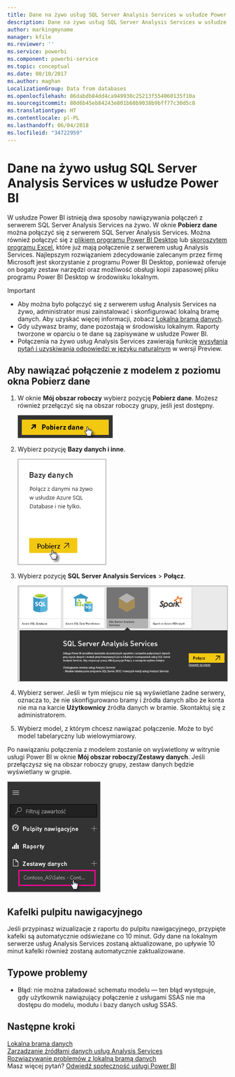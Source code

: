 ```yaml
---
title: Dane na żywo usług SQL Server Analysis Services w usłudze Power BI
description: Dane na żywo usług SQL Server Analysis Services w usłudze Power BI. Ta funkcja jest realizowana za pośrednictwem źródła danych, które zostało skonfigurowane dla bramy przedsiębiorstwa.
author: markingmyname
manager: kfile
ms.reviewer: ''
ms.service: powerbi
ms.component: powerbi-service
ms.topic: conceptual
ms.date: 08/10/2017
ms.author: maghan
LocalizationGroup: Data from databases
ms.openlocfilehash: 86dabdb84dd4ca949930c25213f554060135f10a
ms.sourcegitcommit: 80d6b45eb84243e801b60b9038b9bff77c30d5c8
ms.translationtype: HT
ms.contentlocale: pl-PL
ms.lasthandoff: 06/04/2018
ms.locfileid: "34722959"
---
```

# <a name="sql-server-analysis-services-live-data-in-power-bi"></a>Dane na żywo usług SQL Server Analysis Services w usłudze Power BI
W usłudze Power BI istnieją dwa sposoby nawiązywania połączeń z serwerem SQL Server Analysis Services na żywo. W oknie **Pobierz dane** można połączyć się z serwerem SQL Server Analysis Services. Można również połączyć się z [plikiem programu Power BI Desktop](service-desktop-files.md) lub [skoroszytem programu Excel](service-excel-workbook-files.md), które już mają połączenie z serwerem usług Analysis Services. Najlepszym rozwiązaniem zdecydowanie zalecanym przez firmę Microsoft jest skorzystanie z programu Power BI Desktop, ponieważ oferuje on bogaty zestaw narzędzi oraz możliwość obsługi kopii zapasowej pliku programu Power BI Desktop w środowisku lokalnym.

 >[!IMPORTANT]
 >* Aby można było połączyć się z serwerem usług Analysis Services na żywo, administrator musi zainstalować i skonfigurować lokalną bramę danych. Aby uzyskać więcej informacji, zobacz [Lokalna brama danych](service-gateway-onprem.md).
 >* Gdy używasz bramy, dane pozostają w środowisku lokalnym.  Raporty tworzone w oparciu o te dane są zapisywane w usłudze Power BI. 
 >* Połączenia na żywo usług Analysis Services zawierają funkcję [wysyłania pytań i uzyskiwania odpowiedzi w języku naturalnym](service-q-and-a-direct-query.md) w wersji Preview.

## <a name="to-connect-to-a-model-from-get-data"></a>Aby nawiązać połączenie z modelem z poziomu okna Pobierz dane
1. W oknie **Mój obszar roboczy** wybierz pozycję **Pobierz dane**. Możesz również przełączyć się na obszar roboczy grupy, jeśli jest dostępny.
   
   ![](media/sql-server-analysis-services-tabular-data/connecttoas_getdatabutton.png)
2. Wybierz pozycję **Bazy danych i inne**.
   
   ![](media/sql-server-analysis-services-tabular-data/connecttoas_getdata_1.png)
3. Wybierz pozycję **SQL Server Analysis Services** > **Połącz**. 
   
   ![](media/sql-server-analysis-services-tabular-data/connecttoas_getdata_2.png)
4. Wybierz serwer. Jeśli w tym miejscu nie są wyświetlane żadne serwery, oznacza to, że nie skonfigurowano bramy i źródła danych albo że konta nie ma na karcie **Użytkownicy** źródła danych w bramie. Skontaktuj się z administratorem.
5. Wybierz model, z którym chcesz nawiązać połączenie. Może to być model tabelaryczny lub wielowymiarowy.

Po nawiązaniu połączenia z modelem zostanie on wyświetlony w witrynie usługi Power BI w oknie **Mój obszar roboczy/Zestawy danych**. Jeśli przełączysz się na obszar roboczy grupy, zestaw danych będzie wyświetlany w grupie.

![](media/sql-server-analysis-services-tabular-data/connecttoas_dataset_5.png)

## <a name="dashboard-tiles"></a>Kafelki pulpitu nawigacyjnego
Jeśli przypinasz wizualizacje z raportu do pulpitu nawigacyjnego, przypięte kafelki są automatycznie odświeżane co 10 minut. Gdy dane na lokalnym serwerze usług Analysis Services zostaną aktualizowane, po upływie 10 minut kafelki również zostaną automatycznie zaktualizowane.

## <a name="common-issues"></a>Typowe problemy

* Błąd: nie można załadować schematu modelu — ten błąd występuje, gdy użytkownik nawiązujący połączenie z usługami SSAS nie ma dostępu do modelu, modułu i bazy danych usług SSAS.

## <a name="next-steps"></a>Następne kroki
[Lokalna brama danych](service-gateway-onprem.md)  
[Zarządzanie źródłami danych usług Analysis Services](service-gateway-enterprise-manage-ssas.md)  
[Rozwiązywanie problemów z lokalną bramą danych](service-gateway-onprem-tshoot.md)  
Masz więcej pytań? [Odwiedź społeczność usługi Power BI](http://community.powerbi.com/)